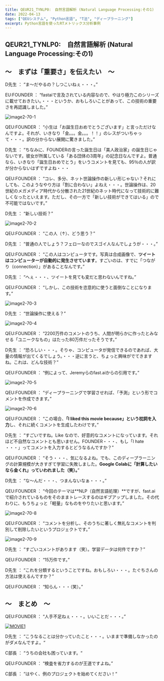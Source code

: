 ```yaml
---
title: QEUR21_TYNLP0:　自然言語解析 (Natural Language Processing:その1)
date: 2022-04-13
tags: ["QEUシステム", "Python言語", "T法", "ディープラーニング"]
excerpt: Python言語を使ったRTメトリックス分析事例
---
```


## QEUR21_TYNLP0:　自然言語解析 (Natural Language Processing:その1)

## ～　まずは「重要さ」を伝えたい　～

D先生 ： “ま～だやるの？しつこいねぇ・・・。”

EU:FOUNDER ： “fastaiで言及されている内容なので、やはり極力このシリーズに載せておきたい。・・・というか、おもしろいことがあって、この技術の重要さを再認識しました。”

![image2-70-1](/2022-04-13-QEUR21_TYNLP0/image2-70-1.jpg)

QEU:FOUNDER ： “小生は「お誕生日おめでとうございます」と言っただけなんですよ。それが、いきなり「金。。。金。。。！！」のレスがついちゃって・・・。訳の分からない展開に驚きました。”

D先生 ： “ちなみに、FOUNDERの言った誕生日は「美人政治家」の誕生日じゃないです。彼女が所属している「ある団体の3周年」の記念日なんですよ。普通なら、いきなり「誕生日おめでとう」をいうコメントを見ても、95％の人が訳が分からないはずですよね・・・

QEU:FOUNDER ： “コレ、多分、ネット世論操作の新しい形じゃない？それにしても、このようなやり方は「割に合わない」よねえ・・・。世論操作は、20世紀のメガメディア時代から分散された21世紀のネット時代になって技術的に難しくなったといえます。ただし、その一方で「新しい技術ができてはいる」ので不可能ではないです。”

D先生 ： “新しい技術？”

![image2-70-2](/2022-04-13-QEUR21_TYNLP0/image2-70-2.jpg)

QEU:FOUNDER ： “この人（↑）、どう思う？”

D先生 ： “普通の人でしょう？フェローなのでスゴイ人なんでしょうが・・・。”

QEU:FOUNDER ： “この人はコンピュータです。写真は合成画像で、**ツイートはコンピューターが自動的に発生させています**。すごいのは、すでに「つながり（connection）」があることなんです。”

D先生 ： “へぇ・・・、ツイートを見ても変だと思わないんですね。”

QEU:FOUNDER ： “しかし、この技術を恣意的に使うと面倒なことになります。”

![image2-70-3](/2022-04-13-QEUR21_TYNLP0/image2-70-3.jpg)

D先生 ： “世論操作に使える？”

![image2-70-4](/2022-04-13-QEUR21_TYNLP0/image2-70-4.jpg)

QEU:FOUNDER ： “2200万件のコメントのうち、人間が明らかに作ったとみなせる「ユニークなもの」はたった80万件だったそうです。”

D先生 ： “恐ろしい・・・。そりゃ、コンピュータが発信できるのであれば、大量の情報が出てくるでしょう。・・・逆に言うと、ちょっと興味がでてきますね。これは、どんな技術？”

QEU:FOUNDER ： “例によって、Jeremyらのfast.aiからの引用です。”

![image2-70-5](/2022-04-13-QEUR21_TYNLP0/image2-70-5.jpg)

QEU:FOUNDER ： “ディープラーニングで学習させれば、「予測」という形でコメントを作成できます。”

![image2-70-6](/2022-04-13-QEUR21_TYNLP0/image2-70-6.jpg)

QEU:FOUNDER ： “この場合、**「I liked this movie because」という枕詞を入力**し、それに続くコメントを生成したわけです。”

D先生 ： “すごいですね。Like なので、好意的なコメントになっています。それほど不自然なコメントとも思いません。FOUNDER・・・、もし「I hate ・・・」ってコメントを入力するとどうなるんですか？”

QEU:FOUNDER ： “そう・・・、気になるよね。でも、このディープラーニングの計算規模が大きすぎて学習に失敗しました。**Google Colabに「計算したいなら金くれ」っていわれました（笑）。**”

D先生 ： “な～んだ・・・、つまんないなぁ・・・。”

QEU:FOUNDER ： “今回のテーマは**NLP（自然言語処理）**ですが、fast.aiで紹介されているものをそのままトレースするのはギブアップしました。その代わりに、もうちょっと「軽量」なものをやりたいと思います。”

![image2-70-8](/2022-04-13-QEUR21_TYNLP0/image2-70-8.jpg)

QEU:FOUNDER ： “コメントを分析し、そのうちに著しく無礼なコメントを判別して削除したいというプロジェクトです。”

![image2-70-9](/2022-04-13-QEUR21_TYNLP0/image2-70-9.jpg)

D先生 ： “すごいコメントがあります（笑）。学習データは何件ですか？”

QEU:FOUNDER ： “15万件です。”

D先生 ： “これを分類するということですね。おもしろい・・・。たぐちさんの方法は使えるんですか？”

QEU:FOUNDER ： “知らん・・・（笑）。”


## ～　まとめ　～

QEU:FOUNDER ： “人手不足ねぇ・・・。いいことだ・・・。”

[![MOVIE1](http://img.youtube.com/vi/VuqKAyuV6FQ/0.jpg)](http://www.youtube.com/watch?v=VuqKAyuV6FQ "日本終了！「外国人労働者に雇用が奪われる！」と言っていた皆さんにお知らせ。円安で呼んでも来なくなります。岸田のアホのせいでコンビニも動かなくなります。澤田晃宏")

D先生 ： “こうなることは分かっていたこと・・・。いままで準備しなかったのがダメなんですよ。“

C部長 ： “うちの会社も困っています。“

QEU:FOUNDER ： “検査を省力するのが王道ですよね。”

C部長 ： “はやく、例のプロジェクトを始めてください！“
